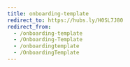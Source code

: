 ```yaml
---
title: onboarding-template
redirect_to: https://hubs.ly/H0SL7J80
redirect_from:
  - /onboarding-template
  - /Onboarding-Template
  - /onboardingtemplate
  - /OnboardingTemplate
---
```

